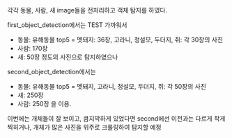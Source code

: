 각각 동물, 사람, 새 image들을 전처리하고 객체 탐지를 하였다.

first_object_detection에서는 TEST 가까워서
- 동물: 유해동물 top5 = 멧돼지: 36장, 고라니, 청설모, 두더지, 쥐: 각 30장의 사진
- 사람: 170장
- 새: 50장
정도의 사진으로 탐지하였으나


second_object_detection에서는
- 동물: 유해동물 top5 =  멧돼지, 고라니, 청설모, 두더지, 쥐: 각 50장의 사진
- 새: 250장
- 사람: 250장
을 이용.

이번에는 개체들이 잘 보이고, 큼지막하게 있었다면
second에선 이전과는 다르게 작게 찍히거나, 개체가 많은 사진을 위주로 크롤링하여 탐지할 예정
